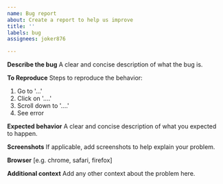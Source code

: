 ```yaml
---
name: Bug report
about: Create a report to help us improve
title: ''
labels: bug
assignees: joker876

---
```


**Describe the bug**
A clear and concise description of what the bug is.

**To Reproduce**
Steps to reproduce the behavior:
1. Go to '...'
2. Click on '....'
3. Scroll down to '....'
4. See error

**Expected behavior**
A clear and concise description of what you expected to happen.

**Screenshots**
If applicable, add screenshots to help explain your problem.

**Browser**
[e.g. chrome, safari, firefox]

**Additional context**
Add any other context about the problem here.
